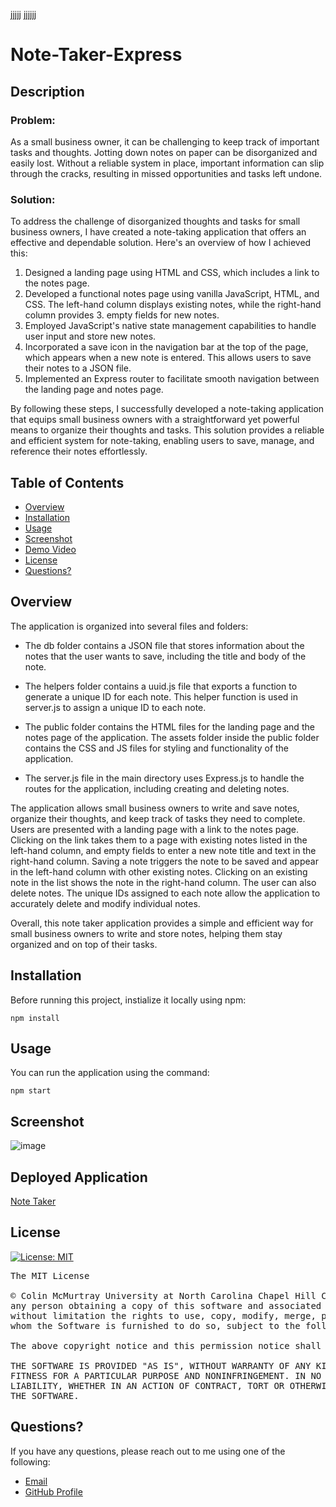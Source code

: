 jjjjj jjjjjj

# Note-Taker-Express

## Description

### Problem: 

As a small business owner, it can be challenging to keep track of important tasks and thoughts. Jotting down notes on paper can be disorganized and easily lost. Without a reliable system in place, important information can slip through the cracks, resulting in missed opportunities and tasks left undone.

### Solution:

To address the challenge of disorganized thoughts and tasks for small business owners, I have created a note-taking application that offers an effective and dependable solution. Here's an overview of how I achieved this:

1. Designed a landing page using HTML and CSS, which includes a link to the notes page.
2. Developed a functional notes page using vanilla JavaScript, HTML, and CSS. The left-hand column displays existing notes, while the right-hand column provides 3. empty fields for new notes.
4. Employed JavaScript's native state management capabilities to handle user input and store new notes.
5. Incorporated a save icon in the navigation bar at the top of the page, which appears when a new note is entered. This allows users to save their notes to a JSON file.
6. Implemented an Express router to facilitate smooth navigation between the landing page and notes page.

By following these steps, I successfully developed a note-taking application that equips small business owners with a straightforward yet powerful means to organize their thoughts and tasks. This solution provides a reliable and efficient system for note-taking, enabling users to save, manage, and reference their notes effortlessly.

## Table of Contents
- [Overview](#overview)
- [Installation](#installation)
- [Usage](#usage)
- [Screenshot](#screenshot)
- [Demo Video](#demo)
- [License](#license)
- [Questions?](#quest)

## Overview 

The application is organized into several files and folders:

* The db folder contains a JSON file that stores information about the notes that the user wants to save, including the title and body of the note.

* The helpers folder contains a uuid.js file that exports a function to generate a unique ID for each note. This helper function is used in server.js to assign a unique ID to each note.

* The public folder contains the HTML files for the landing page and the notes page of the application. The assets folder inside the public folder contains the CSS and JS files for styling and functionality of the application.

* The server.js file in the main directory uses Express.js to handle the routes for the application, including creating and deleting notes.

The application allows small business owners to write and save notes, organize their thoughts, and keep track of tasks they need to complete. Users are presented with a landing page with a link to the notes page. Clicking on the link takes them to a page with existing notes listed in the left-hand column, and empty fields to enter a new note title and text in the right-hand column. Saving a note triggers the note to be saved and appear in the left-hand column with other existing notes. Clicking on an existing note in the list shows the note in the right-hand column. The user can also delete notes. The unique IDs assigned to each note allow the application to accurately delete and modify individual notes.

Overall, this note taker application provides a simple and efficient way for small business owners to write and store notes, helping them stay organized and on top of their tasks.

## Installation 

Before running this project, instialize it locally using npm:

```
npm install
```

## Usage

You can run the application using the command: 

```
npm start
```

## Screenshot

![image](https://user-images.githubusercontent.com/112663656/213598624-317a7008-d823-46bf-8bc4-dea7bc5be096.png)

## Deployed Application

<a href="https://fierce-spire-62517.herokuapp.com/">Note Taker</a> 

## License

[![License: MIT](https://img.shields.io/badge/License-MIT-yellow.svg)](https://opensource.org/licenses/MIT)

<pre>
The MIT License

© Colin McMurtray University at North Carolina Chapel Hill Coding Bootcamp MIT License Copyright (c) 2023 Permission is hereby granted, free of charge, to 
any person obtaining a copy of this software and associated documentation files (the "Software"), to deal in the Software without restriction, including 
without limitation the rights to use, copy, modify, merge, publish, distribute, sublicense, and/or sell copies of the Software, and to permit persons to 
whom the Software is furnished to do so, subject to the following conditions:

The above copyright notice and this permission notice shall be included in all copies or substantial portions of the Software.

THE SOFTWARE IS PROVIDED "AS IS", WITHOUT WARRANTY OF ANY KIND, EXPRESS OR IMPLIED, INCLUDING BUT NOT LIMITED TO THE WARRANTIES OF MERCHANTABILITY, 
FITNESS FOR A PARTICULAR PURPOSE AND NONINFRINGEMENT. IN NO EVENT SHALL THE AUTHORS OR COPYRIGHT HOLDERS BE LIABLE FOR ANY CLAIM, DAMAGES OR OTHER 
LIABILITY, WHETHER IN AN ACTION OF CONTRACT, TORT OR OTHERWISE, ARISING FROM, OUT OF OR IN CONNECTION WITH THE SOFTWARE OR THE USE OR OTHER DEALINGS IN 
THE SOFTWARE.
</pre>

## Questions? <a name="quest"></a>

If you have any questions, please reach out to me using one of the following:

- [Email](mailto:mcmurtraycolin@gmail.com)
- [GitHub Profile](https://github.com/codingColinMcM)

